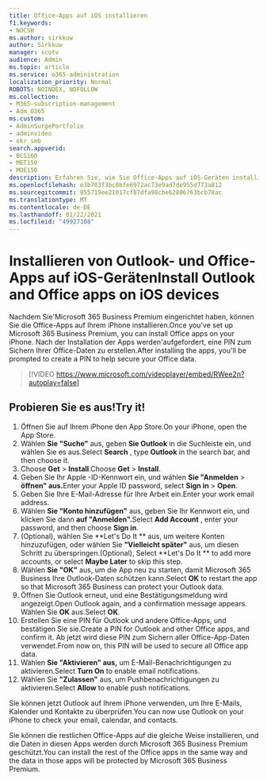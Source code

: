 ```yaml
---
title: Office-Apps auf iOS installieren
f1.keywords:
- NOCSH
ms.author: sirkkuw
author: Sirkkuw
manager: scotv
audience: Admin
ms.topic: article
ms.service: o365-administration
localization_priority: Normal
ROBOTS: NOINDEX, NOFOLLOW
ms.collection:
- M365-subscription-management
- Adm_O365
ms.custom:
- AdminSurgePortfolio
- adminvideo
- okr_smb
search.appverid:
- BCS160
- MET150
- MOE150
description: Erfahren Sie, wie Sie Office-Apps auf iOS-Geräten installieren.
ms.openlocfilehash: e3b703f3bc0bfe6972ac73e9ad7de955d773a812
ms.sourcegitcommit: 855719ee21017cf87dfa98cbe62806763bcb78ac
ms.translationtype: MT
ms.contentlocale: de-DE
ms.lasthandoff: 01/22/2021
ms.locfileid: "49927108"
---
```

# <a name="install-outlook-and-office-apps-on-ios-devices"></a><span data-ttu-id="dd9ac-103">Installieren von Outlook- und Office-Apps auf iOS-Geräten</span><span class="sxs-lookup"><span data-stu-id="dd9ac-103">Install Outlook and Office apps on iOS devices</span></span>

<span data-ttu-id="dd9ac-104">Nachdem Sie&#39;Microsoft 365 Business Premium eingerichtet haben, können Sie die Office-Apps auf Ihrem iPhone installieren.</span><span class="sxs-lookup"><span data-stu-id="dd9ac-104">Once you&#39;ve set up Microsoft 365 Business Premium, you can install Office apps on your iPhone.</span></span> <span data-ttu-id="dd9ac-105">Nach der Installation der Apps werden&#39;aufgefordert, eine PIN zum Sichern Ihrer Office-Daten zu erstellen.</span><span class="sxs-lookup"><span data-stu-id="dd9ac-105">After installing the apps, you&#39;ll be prompted to create a PIN to help secure your Office data.</span></span>

> [!VIDEO https://www.microsoft.com/videoplayer/embed/RWee2n?autoplay=false]

## <a name="try-it"></a><span data-ttu-id="dd9ac-106">Probieren Sie es aus!</span><span class="sxs-lookup"><span data-stu-id="dd9ac-106">Try it!</span></span>

1. <span data-ttu-id="dd9ac-107">Öffnen Sie auf Ihrem iPhone den App Store.</span><span class="sxs-lookup"><span data-stu-id="dd9ac-107">On your iPhone, open the App Store.</span></span>
2. <span data-ttu-id="dd9ac-108">Wählen  **Sie "Suche"** aus, geben  **Sie Outlook** in die Suchleiste ein, und wählen Sie es aus.</span><span class="sxs-lookup"><span data-stu-id="dd9ac-108">Select  **Search** , type  **Outlook** in the search bar, and then choose it.</span></span>
3. <span data-ttu-id="dd9ac-109">Choose **Get**   >   **Install**.</span><span class="sxs-lookup"><span data-stu-id="dd9ac-109">Choose  **Get**  >  **Install**.</span></span>
4. <span data-ttu-id="dd9ac-110">Geben Sie Ihr Apple -ID-Kennwort ein, und wählen **Sie "Anmelden**  >   **öffnen" aus.**</span><span class="sxs-lookup"><span data-stu-id="dd9ac-110">Enter your Apple ID password, select **Sign in** >  **Open**.</span></span>
5. <span data-ttu-id="dd9ac-111">Geben Sie Ihre E-Mail-Adresse für Ihre Arbeit ein.</span><span class="sxs-lookup"><span data-stu-id="dd9ac-111">Enter your work email address.</span></span>
6. <span data-ttu-id="dd9ac-112">Wählen **Sie "Konto hinzufügen"** aus, geben Sie Ihr Kennwort ein, und klicken Sie dann **auf "Anmelden".**</span><span class="sxs-lookup"><span data-stu-id="dd9ac-112">Select  **Add Account** , enter your password, and then choose  **Sign in**.</span></span>
7. <span data-ttu-id="dd9ac-113">(Optional), wählen Sie \*\*Let's Do It \*\* aus, um weitere Konten hinzuzufügen, oder wählen Sie  **"Vielleicht später"**  aus, um diesen Schritt zu überspringen.</span><span class="sxs-lookup"><span data-stu-id="dd9ac-113">(Optional), Select  \*\*Let's Do It \*\* to add more accounts, or select  **Maybe Later**  to skip this step.</span></span>
8. <span data-ttu-id="dd9ac-114">Wählen  **Sie "OK"** aus, um die App neu zu starten, damit Microsoft 365 Business Ihre Outlook-Daten schützen kann.</span><span class="sxs-lookup"><span data-stu-id="dd9ac-114">Select  **OK** to restart the app so that Microsoft 365 Business  can protect your Outlook data.</span></span>
9. <span data-ttu-id="dd9ac-115">Öffnen Sie Outlook erneut, und eine Bestätigungsmeldung wird angezeigt.</span><span class="sxs-lookup"><span data-stu-id="dd9ac-115">Open Outlook again, and a confirmation message appears.</span></span> <span data-ttu-id="dd9ac-116">Wählen Sie  **OK** aus.</span><span class="sxs-lookup"><span data-stu-id="dd9ac-116">Select  **OK**.</span></span>
10. <span data-ttu-id="dd9ac-117">Erstellen Sie eine PIN für Outlook und andere Office-Apps, und bestätigen Sie sie.</span><span class="sxs-lookup"><span data-stu-id="dd9ac-117">Create a PIN for Outlook and other Office apps, and confirm it.</span></span> <span data-ttu-id="dd9ac-118">Ab jetzt wird diese PIN zum Sichern aller Office-App-Daten verwendet.</span><span class="sxs-lookup"><span data-stu-id="dd9ac-118">From now on, this PIN will be used to secure all Office app data.</span></span>
11. <span data-ttu-id="dd9ac-119">Wählen  **Sie "Aktivieren" aus,**  um E-Mail-Benachrichtigungen zu aktivieren.</span><span class="sxs-lookup"><span data-stu-id="dd9ac-119">Select  **Turn On**  to enable email notifications.</span></span>
12. <span data-ttu-id="dd9ac-120">Wählen Sie  **"Zulassen"** aus, um Pushbenachrichtigungen zu aktivieren.</span><span class="sxs-lookup"><span data-stu-id="dd9ac-120">Select  **Allow** to enable push notifications.</span></span>

<span data-ttu-id="dd9ac-121">Sie können jetzt Outlook auf Ihrem iPhone verwenden, um Ihre E-Mails, Kalender und Kontakte zu überprüfen.</span><span class="sxs-lookup"><span data-stu-id="dd9ac-121">You can now use Outlook on your iPhone to check your email, calendar, and contacts.</span></span>

<span data-ttu-id="dd9ac-122">Sie können die restlichen Office-Apps auf die gleiche Weise installieren, und die Daten in diesen Apps werden durch Microsoft 365 Business Premium geschützt.</span><span class="sxs-lookup"><span data-stu-id="dd9ac-122">You can install the rest of the Office apps in the same way and the data in those apps will be protected by Microsoft 365 Business Premium.</span></span>